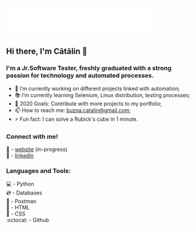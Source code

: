 ![gif from nerdy.dev](https://github.com/BuznaCatalin/BuznaCatalin/blob/master/sign.gif?raw=true)

## Hi there, I'm Cătălin  👋

### I'm a Jr.Software Tester, freshly graduated with a strong passion for technology and automated processes.

- 🔨 I’m currently working on different projects linked with automation;
- 📚 I’m currently learning Selenium, Linux distribution, testing processes;
- 🥅 2020 Goals: Contribute with more projects to my portfolio;
- 📫 How to reach me: buzna.catalin@gmail.com;
- ⚡ Fun fact: I can solve a Rubick's cube in 1 minute.

### Connect with me!

🏡 - [website][website] (in-progress)
<br />
👔 - [linkedin][linkedin]

[website]: https://www.buznacatalin.com
[linkedin]: https://www.linkedin.com/in/buzna-catalin/

### Languages and Tools:
💻 - Python
<br />
💿 - Databases
<br />
👮 - Postman
<br />
💾 - HTML
<br />
📀 - CSS
<br />
:octocat: - Github
